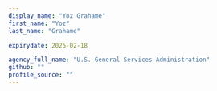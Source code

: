 ```yaml
---
display_name: "Yoz Grahame"
first_name: "Yoz"
last_name: "Grahame"

expirydate: 2025-02-18

agency_full_name: "U.S. General Services Administration"
github: ""
profile_source: ""
---
```

